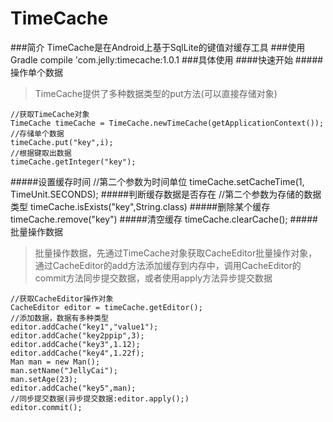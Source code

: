 # TimeCache
###简介
TimeCache是在Android上基于SqlLite的键值对缓存工具
###使用
    Gradle
        compile 'com.jelly:timecache:1.0.1
###具体使用
####快速开始
#####操作单个数据
>TimeCache提供了多种数据类型的put方法(可以直接存储对象)

    //获取TimeCache对象
    TimeCache timeCache = TimeCache.newTimeCache(getApplicationContext());
    //存储单个数据
    timeCache.put("key",i);
    //根据键取出数据
    timeCache.getInteger("key");
#####设置缓存时间
    //第二个参数为时间单位
    timeCache.setCacheTime(1, TimeUnit.SECONDS);
#####判断缓存数据是否存在
    //第二个参数为存储的数据类型
    timeCache.isExists("key",String.class)
#####删除某个缓存
    timeCache.remove("key")
#####清空缓存
    timeCache.clearCache();
#####批量操作数据
>批量操作数据，先通过TimeCache对象获取CacheEditor批量操作对象，通过CacheEditor的add方法添加缓存到内存中，调用CacheEditor的commit方法同步提交数据，或者使用apply方法异步提交数据

    //获取CacheEditor操作对象
    CacheEditor editor = timeCache.getEditor();
    //添加数据，数据有多种类型
    editor.addCache("key1","value1");
    editor.addCache("key2ppip",3);
    editor.addCache("key3",1.12);
    editor.addCache("key4",1.22f);
    Man man = new Man();
    man.setName("JellyCai");
    man.setAge(23);
    editor.addCache("key5",man);
    //同步提交数据(异步提交数据:editor.apply();)
    editor.commit();

